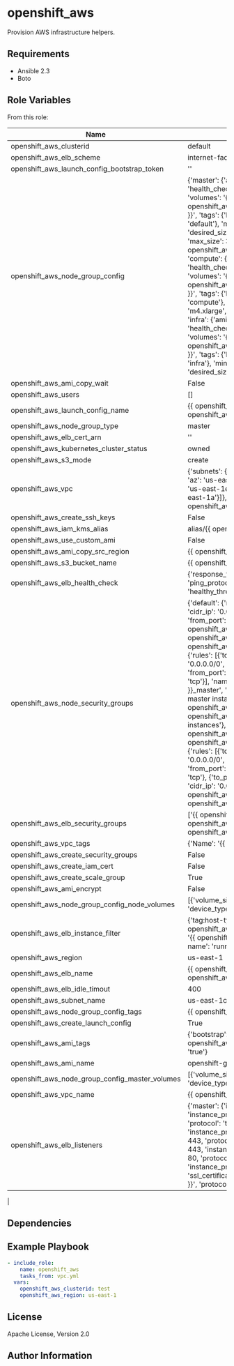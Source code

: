 openshift_aws
==================================

Provision AWS infrastructure helpers.

Requirements
------------

* Ansible 2.3
* Boto

Role Variables
--------------

From this role:

| Name                                              | Default value
|---------------------------------------------------|-----------------------
| openshift_aws_clusterid                           | default
| openshift_aws_elb_scheme                          | internet-facing
| openshift_aws_launch_config_bootstrap_token       | ''
| openshift_aws_node_group_config                   | {'master': {'ami': '{{ openshift_aws_ami }}', 'health_check': {'type': 'EC2', 'period': 60}, 'volumes': '{{ openshift_aws_node_group_config_master_volumes }}', 'tags': {'host-type': 'master', 'sub-host-type': 'default'}, 'min_size': 3, 'instance_type': 'm4.xlarge', 'desired_size': 3, 'wait_for_instances': True, 'max_size': 3}, 'tags': '{{ openshift_aws_node_group_config_tags }}', 'compute': {'ami': '{{ openshift_aws_ami }}', 'health_check': {'type': 'EC2', 'period': 60}, 'volumes': '{{ openshift_aws_node_group_config_node_volumes }}', 'tags': {'host-type': 'node', 'sub-host-type': 'compute'}, 'min_size': 3, 'instance_type': 'm4.xlarge', 'desired_size': 3, 'max_size': 100}, 'infra': {'ami': '{{ openshift_aws_ami }}', 'health_check': {'type': 'EC2', 'period': 60}, 'volumes': '{{ openshift_aws_node_group_config_node_volumes }}', 'tags': {'host-type': 'node', 'sub-host-type': 'infra'}, 'min_size': 2, 'instance_type': 'm4.xlarge', 'desired_size': 2, 'max_size': 20}}
| openshift_aws_ami_copy_wait                       | False
| openshift_aws_users                               | []
| openshift_aws_launch_config_name                  | {{ openshift_aws_clusterid }}-{{ openshift_aws_node_group_type }}
| openshift_aws_node_group_type                     | master
| openshift_aws_elb_cert_arn                        | ''
| openshift_aws_kubernetes_cluster_status           | owned
| openshift_aws_s3_mode                             | create
| openshift_aws_vpc                                 | {'subnets': {'us-east-1': [{'cidr': '172.31.48.0/20', 'az': 'us-east-1c'}, {'cidr': '172.31.32.0/20', 'az': 'us-east-1e'}, {'cidr': '172.31.16.0/20', 'az': 'us-east-1a'}]}, 'cidr': '172.31.0.0/16', 'name': '{{ openshift_aws_vpc_name }}'}
| openshift_aws_create_ssh_keys                     | False
| openshift_aws_iam_kms_alias                       | alias/{{ openshift_aws_clusterid }}_kms
| openshift_aws_use_custom_ami                      | False
| openshift_aws_ami_copy_src_region                 | {{ openshift_aws_region }}
| openshift_aws_s3_bucket_name                      | {{ openshift_aws_clusterid }}
| openshift_aws_elb_health_check                    | {'response_timeout': 5, 'ping_port': 443, 'ping_protocol': 'tcp', 'interval': 30, 'healthy_threshold': 2, 'unhealthy_threshold': 2}
| openshift_aws_node_security_groups                | {'default': {'rules': [{'to_port': 22, 'from_port': 22, 'cidr_ip': '0.0.0.0/0', 'proto': 'tcp'}, {'to_port': 'all', 'from_port': 'all', 'proto': 'all', 'group_name': '{{ openshift_aws_clusterid }}'}], 'name': '{{ openshift_aws_clusterid }}', 'desc': '{{ openshift_aws_clusterid }} default'}, 'master': {'rules': [{'to_port': 80, 'from_port': 80, 'cidr_ip': '0.0.0.0/0', 'proto': 'tcp'}, {'to_port': 443, 'from_port': 443, 'cidr_ip': '0.0.0.0/0', 'proto': 'tcp'}], 'name': '{{ openshift_aws_clusterid }}_master', 'desc': '{{ openshift_aws_clusterid }} master instances'}, 'compute': {'name': '{{ openshift_aws_clusterid }}_compute', 'desc': '{{ openshift_aws_clusterid }} compute node instances'}, 'etcd': {'name': '{{ openshift_aws_clusterid }}_etcd', 'desc': '{{ openshift_aws_clusterid }} etcd instances'}, 'infra': {'rules': [{'to_port': 80, 'from_port': 80, 'cidr_ip': '0.0.0.0/0', 'proto': 'tcp'}, {'to_port': 443, 'from_port': 443, 'cidr_ip': '0.0.0.0/0', 'proto': 'tcp'}, {'to_port': 32000, 'from_port': 30000, 'cidr_ip': '0.0.0.0/0', 'proto': 'tcp'}], 'name': '{{ openshift_aws_clusterid }}_infra', 'desc': '{{ openshift_aws_clusterid }} infra node instances'}}
| openshift_aws_elb_security_groups                 | ['{{ openshift_aws_clusterid }}', '{{ openshift_aws_clusterid }}_{{ openshift_aws_node_group_type }}']
| openshift_aws_vpc_tags                            | {'Name': '{{ openshift_aws_vpc_name }}'}
| openshift_aws_create_security_groups              | False
| openshift_aws_create_iam_cert                     | False
| openshift_aws_create_scale_group                  | True
| openshift_aws_ami_encrypt                         | False
| openshift_aws_node_group_config_node_volumes      | [{'volume_size': 100, 'delete_on_termination': True, 'device_type': 'gp2', 'device_name': '/dev/sdb'}]
| openshift_aws_elb_instance_filter                 | {'tag:host-type': '{{ openshift_aws_node_group_type }}', 'tag:clusterid': '{{ openshift_aws_clusterid }}', 'instance-state-name': 'running'}
| openshift_aws_region                              | us-east-1
| openshift_aws_elb_name                            | {{ openshift_aws_clusterid }}-{{ openshift_aws_node_group_type }}
| openshift_aws_elb_idle_timout                     | 400
| openshift_aws_subnet_name                     | us-east-1c
| openshift_aws_node_group_config_tags              | {{ openshift_aws_clusterid | openshift_aws_build_instance_tags(openshift_aws_kubernetes_cluster_status) }}
| openshift_aws_create_launch_config                | True
| openshift_aws_ami_tags                            | {'bootstrap': 'true', 'clusterid': '{{ openshift_aws_clusterid }}', 'openshift-created': 'true'}
| openshift_aws_ami_name                            | openshift-gi
| openshift_aws_node_group_config_master_volumes    | [{'volume_size': 100, 'delete_on_termination': False, 'device_type': 'gp2', 'device_name': '/dev/sdb'}]
| openshift_aws_vpc_name                            | {{ openshift_aws_clusterid }}
| openshift_aws_elb_listeners                       | {'master': {'internal': [{'instance_port': 80, 'instance_protocol': 'tcp', 'load_balancer_port': 80, 'protocol': 'tcp'}, {'instance_port': 443, 'instance_protocol': 'tcp', 'load_balancer_port': 443, 'protocol': 'tcp'}], 'external': [{'instance_port': 443, 'instance_protocol': 'ssl', 'load_balancer_port': 80, 'protocol': 'tcp'}, {'instance_port': 443, 'instance_protocol': 'ssl', 'load_balancer_port': 443, 'ssl_certificate_id': '{{ openshift_aws_elb_cert_arn }}', 'protocol': 'ssl'}]}}
|


Dependencies
------------


Example Playbook
----------------

```yaml
- include_role:
    name: openshift_aws
    tasks_from: vpc.yml
  vars:
    openshift_aws_clusterid: test
    openshift_aws_region: us-east-1
```

License
-------

Apache License, Version 2.0

Author Information
------------------
